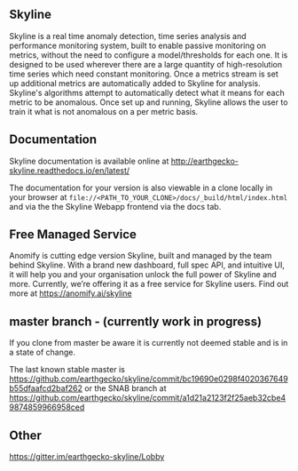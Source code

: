 ## Skyline

Skyline is a real time anomaly detection, time series analysis and performance
monitoring system, built to enable passive monitoring on metrics, without the
need to configure a model/thresholds for each one.  It is designed to be used
wherever there are a large quantity of high-resolution time series which need
constant monitoring. Once a metrics stream is set up additional metrics are
automatically added to Skyline for analysis. Skyline's algorithms attempt to
automatically detect what it means for each metric to be anomalous.  Once set up
and running, Skyline allows the user to train it what is not anomalous on a per
metric basis.

## Documentation

Skyline documentation is available online at http://earthgecko-skyline.readthedocs.io/en/latest/

The documentation for your version is also viewable in a clone locally in your
browser at `file://<PATH_TO_YOUR_CLONE>/docs/_build/html/index.html` and via the
the Skyline Webapp frontend via the docs tab.

## Free Managed Service

Anomify is cutting edge version Skyline, built and managed by the team behind
Skyline.  With a brand new dashboard, full spec API, and intuitive UI, it will
help you and your organisation unlock the full power of Skyline and more.
Currently, we’re offering it as a free service for Skyline users.
Find out more at https://anomify.ai/skyline

## master branch - (currently work in progress)

If you clone from master be aware it is currently not deemed stable and is in a
state of change.

The last known stable master is https://github.com/earthgecko/skyline/commit/bc19690e0298f4020367649b55dfaafcd2baf262
or the SNAB branch at https://github.com/earthgecko/skyline/commit/a1d21a2123f2f25aeb32cbe49874859966958ced

## Other

https://gitter.im/earthgecko-skyline/Lobby

